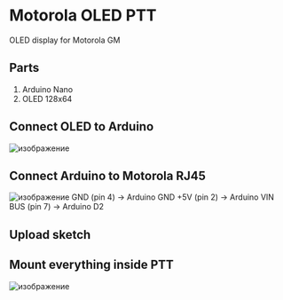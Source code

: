 # Motorola OLED PTT
OLED display for Motorola GM

## Parts
1. Arduino Nano
2. OLED 128x64

## Connect OLED to Arduino
![изображение](https://user-images.githubusercontent.com/90838159/145757862-0016dfb5-ac73-4d00-b8e4-ae5f11753f00.png)

## Connect Arduino to Motorola RJ45
![изображение](https://user-images.githubusercontent.com/90838159/145759883-675e5617-ba00-4afe-91cb-e947501624d3.png)
GND (pin 4) -> Arduino GND
+5V (pin 2) -> Arduino VIN
BUS (pin 7) -> Arduino D2

## Upload sketch

## Mount everything inside PTT
![изображение](https://user-images.githubusercontent.com/90838159/145760319-3858d7f9-d0d8-412c-887f-2203c82fba74.png)
